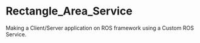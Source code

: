 # Rectangle_Area_Service
Making a Client/Server application on ROS framework using a Custom ROS Service.
